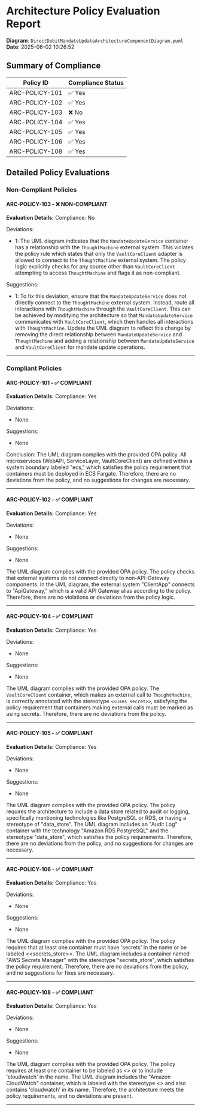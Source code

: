 # Architecture Policy Evaluation Report

**Diagram**: `DirectDebitMandateUpdateArchitectureComponentDiagram.puml`
**Date**: 2025-06-02 10:26:52

## Summary of Compliance

| Policy ID      | Compliance Status |
|----------------|-------------------|
| ARC-POLICY-101      | ✅ Yes    |
| ARC-POLICY-102      | ✅ Yes    |
| ARC-POLICY-103      | ❌ No    |
| ARC-POLICY-104      | ✅ Yes    |
| ARC-POLICY-105      | ✅ Yes    |
| ARC-POLICY-106      | ✅ Yes    |
| ARC-POLICY-108      | ✅ Yes    |

## Detailed Policy Evaluations

### Non-Compliant Policies

#### ARC-POLICY-103 - ❌ NON-COMPLIANT

**Evaluation Details:**
Compliance: No

Deviations:
- 1: The UML diagram indicates that the `MandateUpdateService` container has a relationship with the `ThoughtMachine` external system. This violates the policy rule which states that only the `VaultCoreClient` adapter is allowed to connect to the `ThoughtMachine` external system. The policy logic explicitly checks for any source other than `VaultCoreClient` attempting to access `ThoughtMachine` and flags it as non-compliant.

Suggestions:
- 1: To fix this deviation, ensure that the `MandateUpdateService` does not directly connect to the `ThoughtMachine` external system. Instead, route all interactions with `ThoughtMachine` through the `VaultCoreClient`. This can be achieved by modifying the architecture so that `MandateUpdateService` communicates with `VaultCoreClient`, which then handles all interactions with `ThoughtMachine`. Update the UML diagram to reflect this change by removing the direct relationship between `MandateUpdateService` and `ThoughtMachine` and adding a relationship between `MandateUpdateService` and `VaultCoreClient` for mandate update operations.

---

### Compliant Policies

#### ARC-POLICY-101 - ✅ COMPLIANT

**Evaluation Details:**
Compliance: Yes

Deviations:
- None

Suggestions:
- None

Conclusion:
The UML diagram complies with the provided OPA policy. All microservices (WebAPI, ServiceLayer, VaultCoreClient) are defined within a system boundary labeled "ecs," which satisfies the policy requirement that containers must be deployed in ECS Fargate. Therefore, there are no deviations from the policy, and no suggestions for changes are necessary.

---

#### ARC-POLICY-102 - ✅ COMPLIANT

**Evaluation Details:**
Compliance: Yes

Deviations:
- None

Suggestions:
- None

The UML diagram complies with the provided OPA policy. The policy checks that external systems do not connect directly to non-API-Gateway components. In the UML diagram, the external system "ClientApp" connects to "ApiGateway," which is a valid API Gateway alias according to the policy. Therefore, there are no violations or deviations from the policy logic.

---

#### ARC-POLICY-104 - ✅ COMPLIANT

**Evaluation Details:**
Compliance: Yes

Deviations:
- None

Suggestions:
- None

The UML diagram complies with the provided OPA policy. The `VaultCoreClient` container, which makes an external call to `ThoughtMachine`, is correctly annotated with the stereotype `<<uses_secret>>`, satisfying the policy requirement that containers making external calls must be marked as using secrets. Therefore, there are no deviations from the policy.

---

#### ARC-POLICY-105 - ✅ COMPLIANT

**Evaluation Details:**
Compliance: Yes

Deviations:
- None

Suggestions:
- None

The UML diagram complies with the provided OPA policy. The policy requires the architecture to include a data store related to audit or logging, specifically mentioning technologies like PostgreSQL or RDS, or having a stereotype of "data_store". The UML diagram includes an "Audit Log" container with the technology "Amazon RDS PostgreSQL" and the stereotype "data_store", which satisfies the policy requirements. Therefore, there are no deviations from the policy, and no suggestions for changes are necessary.

---

#### ARC-POLICY-106 - ✅ COMPLIANT

**Evaluation Details:**
Compliance: Yes

Deviations:
- None

Suggestions:
- None

The UML diagram complies with the provided OPA policy. The policy requires that at least one container must have 'secrets' in the name or be labeled <<secrets_store>>. The UML diagram includes a container named "AWS Secrets Manager" with the stereotype "secrets_store", which satisfies the policy requirement. Therefore, there are no deviations from the policy, and no suggestions for fixes are necessary.

---

#### ARC-POLICY-108 - ✅ COMPLIANT

**Evaluation Details:**
Compliance: Yes

Deviations:
- None

Suggestions:
- None

The UML diagram complies with the provided OPA policy. The policy requires at least one container to be labeled as <<observability>> or to include 'cloudwatch' in the name. The UML diagram includes the "Amazon CloudWatch" container, which is labeled with the stereotype <<observability>> and also contains 'cloudwatch' in its name. Therefore, the architecture meets the policy requirements, and no deviations are present.

---


